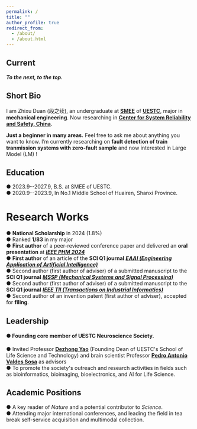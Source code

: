 ```yaml
---
permalink: /
title: ""
author_profile: true
redirect_from: 
  - /about/
  - /about.html
---
```

Current
----------
***To the next, to the top.***


Short Bio
-----
I am Zhixu Duan (段之续), an undergraduate at [**SMEE**](https://www.smee.uestc.edu.cn/) of [**UESTC**](https://www.uestc.edu.cn/), major in **mechanical engineering**. Now researching in [**Center for System Reliability and Safety, China**](http://relialab.org/).    

**Just a beginner in many areas.** Feel free to ask me about anything you want to know.   I’m currently researching on **fault detection of train tranmission systems with zero-fault sample** and now interested in Large Model (LM) !     
        

Education
------
&#9679; 2023.9--2027.9, B.S. at SMEE of UESTC.   
&#9679; 2020.9--2023.9, In No.1 Middle School of Huairen, Shanxi Province.



Research Works
======
&#9679; **National Scholarship** in 2024 (1.8%)   
&#9679; Ranked **1/83** in my major   
&#9679; **First author** of a peer-reviewed conference paper and delivered an **oral presentation** at [***IEEE PHM 2024***](https://2024.globalphm.org/)   
&#9679; **First author** of an article of the **SCI Q1 journal** [***EAAI (Engineering Application of Artificial Intelligence)***](https://www.sciencedirect.com/journal/engineering-applications-of-artificial-intelligence)     
&#9679; Second author (first author of adviser) of a submitted manuscript to the **SCI Q1 journal** [***MSSP (Mechanical Systems and Signal Processing)***](https://www.sciencedirect.com/journal/mechanical-systems-and-signal-processing)    
&#9679; Second author (first author of adviser) of a submitted manuscript to the **SCI Q1 journal** [***IEEE TII (Transactions on Industrial Informatics)***](https://www.ieee-ies.org/pubs/transactions-on-industrial-informatics)    
&#9679; Second author of an invention patent (first author of adviser), accepted for **filing**.     

Leadership
------
#### &#9679; Founding core member of UESTC Neuroscience Society.   
&#9679; Invited Professor [**Dezhong Yao**](https://faculty.uestc.edu.cn/yaodezhong/en/index.htm) (Founding Dean of UESTC's School of Life Science and Technology) and brain scientist Professor [**Pedro Antonio Valdes Sosa**](https://www.researchgate.net/profile/Pedro-Valdes-Sosa) as advisors        
&#9679; To promote the society's outreach and research activities in fields such as bioinformatics, bioimaging, bioelectronics, and AI for Life Science.
  

Academic Positions    
------
&#9679; A key reader of *Nature* and a potential contributor to *Science*.      
&#9679; Attending major international conferences, and leading the field in tea break self-service acquisition and multimodal collection.     
